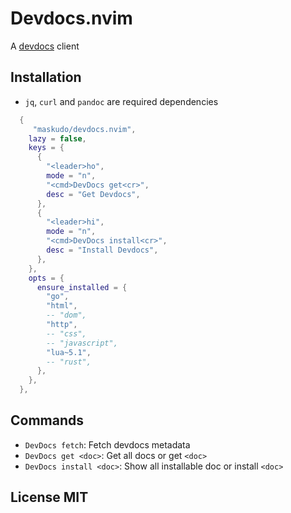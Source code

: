 # Devdocs.nvim

A [devdocs](https://devdocs.io) client

## Installation

- `jq`, `curl` and `pandoc` are required dependencies

```lua
  {
     "maskudo/devdocs.nvim",
    lazy = false,
    keys = {
      {
        "<leader>ho",
        mode = "n",
        "<cmd>DevDocs get<cr>",
        desc = "Get Devdocs",
      },
      {
        "<leader>hi",
        mode = "n",
        "<cmd>DevDocs install<cr>",
        desc = "Install Devdocs",
      },
    },
    opts = {
      ensure_installed = {
        "go",
        "html",
        -- "dom",
        "http",
        -- "css",
        -- "javascript",
        "lua~5.1",
        -- "rust",
      },
    },
  },
```

## Commands

- `DevDocs fetch`: Fetch devdocs metadata
- `DevDocs get <doc>`: Get all docs or get `<doc>`
- `DevDocs install <doc>`: Show all installable doc or install `<doc>`

## License MIT
